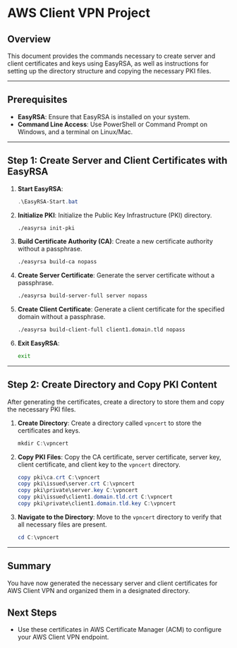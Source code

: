# AWS Client VPN Project

## Overview
This document provides the commands necessary to create server and client certificates and keys using EasyRSA, as well as instructions for setting up the directory structure and copying the necessary PKI files.

---

## Prerequisites
- **EasyRSA**: Ensure that EasyRSA is installed on your system.
- **Command Line Access**: Use PowerShell or Command Prompt on Windows, and a terminal on Linux/Mac.

---

## Step 1: Create Server and Client Certificates with EasyRSA

1. **Start EasyRSA**:
   ```powershell
   .\EasyRSA-Start.bat
   ```

2. **Initialize PKI**:
   Initialize the Public Key Infrastructure (PKI) directory.
   ```bash
   ./easyrsa init-pki
   ```

3. **Build Certificate Authority (CA)**:
   Create a new certificate authority without a passphrase.
   ```bash
   ./easyrsa build-ca nopass
   ```

4. **Create Server Certificate**:
   Generate the server certificate without a passphrase.
   ```bash
   ./easyrsa build-server-full server nopass
   ```

5. **Create Client Certificate**:
   Generate a client certificate for the specified domain without a passphrase.
   ```bash
   ./easyrsa build-client-full client1.domain.tld nopass
   ```

6. **Exit EasyRSA**:
   ```bash
   exit
   ```

---

## Step 2: Create Directory and Copy PKI Content

After generating the certificates, create a directory to store them and copy the necessary PKI files.

1. **Create Directory**:
   Create a directory called `vpncert` to store the certificates and keys.
   ```powershell
   mkdir C:\vpncert
   ```

2. **Copy PKI Files**:
   Copy the CA certificate, server certificate, server key, client certificate, and client key to the `vpncert` directory.

   ```powershell
   copy pki\ca.crt C:\vpncert
   copy pki\issued\server.crt C:\vpncert
   copy pki\private\server.key C:\vpncert
   copy pki\issued\client1.domain.tld.crt C:\vpncert
   copy pki\private\client1.domain.tld.key C:\vpncert
   ```

3. **Navigate to the Directory**:
   Move to the `vpncert` directory to verify that all necessary files are present.
   ```powershell
   cd C:\vpncert
   ```

---

## Summary
You have now generated the necessary server and client certificates for AWS Client VPN and organized them in a designated directory.

## Next Steps
- Use these certificates in AWS Certificate Manager (ACM) to configure your AWS Client VPN endpoint.
```
